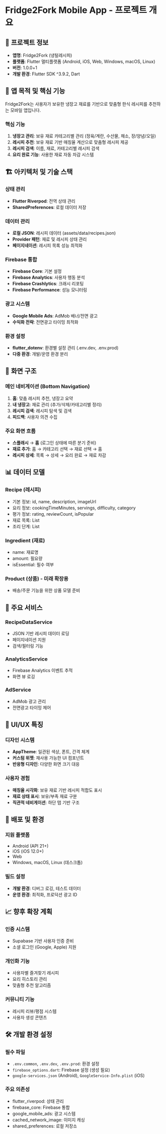 # Fridge2Fork Mobile App - 프로젝트 개요

## 📱 프로젝트 정보
- **앱명**: Fridge2Fork (냉털레시피)
- **플랫폼**: Flutter 멀티플랫폼 (Android, iOS, Web, Windows, macOS, Linux)
- **버전**: 1.0.0+1
- **개발 환경**: Flutter SDK ^3.9.2, Dart

## 🎯 앱 목적 및 핵심 기능
Fridge2Fork는 사용자가 보유한 냉장고 재료를 기반으로 맞춤형 한식 레시피를 추천하는 모바일 앱입니다.

### 핵심 기능
1. **냉장고 관리**: 보유 재료 카테고리별 관리 (정육/계란, 수산물, 채소, 장/양념/오일)
2. **레시피 추천**: 보유 재료 기반 매칭율 계산으로 맞춤형 레시피 제공
3. **레시피 검색**: 이름, 재료, 카테고리별 레시피 검색
4. **요리 완료 기능**: 사용한 재료 자동 차감 시스템

## 🏗️ 아키텍처 및 기술 스택

### 상태 관리
- **Flutter Riverpod**: 전역 상태 관리
- **SharedPreferences**: 로컬 데이터 저장

### 데이터 관리
- **로컬 JSON**: 레시피 데이터 (assets/data/recipes.json)
- **Provider 패턴**: 재료 및 레시피 상태 관리
- **페이지네이션**: 레시피 목록 성능 최적화

### Firebase 통합
- **Firebase Core**: 기본 설정
- **Firebase Analytics**: 사용자 행동 분석
- **Firebase Crashlytics**: 크래시 리포팅
- **Firebase Performance**: 성능 모니터링

### 광고 시스템
- **Google Mobile Ads**: AdMob 배너/전면 광고
- **수익화 전략**: 전면광고 타이밍 최적화

### 환경 설정
- **flutter_dotenv**: 환경별 설정 관리 (.env.dev, .env.prod)
- **다중 환경**: 개발/운영 환경 분리

## 📱 화면 구조

### 메인 네비게이션 (Bottom Navigation)
1. **홈**: 맞춤 레시피 추천, 냉장고 요약
2. **내 냉장고**: 재료 관리 (추가/삭제/카테고리별 정리)
3. **레시피 검색**: 레시피 탐색 및 검색
4. **피드백**: 사용자 의견 수집

### 주요 화면 흐름
- **스플래시** → **홈** (로그인 상태에 따른 분기 준비)
- **재료 추가**: 홈 → 카테고리 선택 → 재료 선택 → 홈
- **레시피 상세**: 목록 → 상세 → 요리 완료 → 재료 차감

## 📊 데이터 모델

### Recipe (레시피)
- 기본 정보: id, name, description, imageUrl
- 요리 정보: cookingTimeMinutes, servings, difficulty, category
- 평가 정보: rating, reviewCount, isPopular
- 재료 목록: List<Ingredient>
- 조리 단계: List<CookingStep>

### Ingredient (재료)
- name: 재료명
- amount: 필요량
- isEssential: 필수 여부

### Product (상품) - 미래 확장용
- 배송/주문 기능을 위한 상품 모델 준비

## 🔧 주요 서비스

### RecipeDataService
- JSON 기반 레시피 데이터 로딩
- 페이지네이션 지원
- 검색/필터링 기능

### AnalyticsService
- Firebase Analytics 이벤트 추적
- 화면 뷰 로깅

### AdService
- AdMob 광고 관리
- 전면광고 타이밍 제어

## 🎨 UI/UX 특징

### 디자인 시스템
- **AppTheme**: 일관된 색상, 폰트, 간격 체계
- **커스텀 위젯**: 재사용 가능한 UI 컴포넌트
- **반응형 디자인**: 다양한 화면 크기 대응

### 사용자 경험
- **매칭율 시각화**: 보유 재료 기반 레시피 적합도 표시
- **재료 상태 표시**: 보유/부족 재료 구분
- **직관적 네비게이션**: 하단 탭 기반 구조

## 🚀 배포 및 환경

### 지원 플랫폼
- Android (API 21+)
- iOS (iOS 12.0+)
- Web
- Windows, macOS, Linux (데스크톱)

### 빌드 설정
- **개발 환경**: 디버그 로깅, 테스트 데이터
- **운영 환경**: 최적화, 프로덕션 광고 ID

## 📈 향후 확장 계획

### 인증 시스템
- Supabase 기반 사용자 인증 준비
- 소셜 로그인 (Google, Apple) 지원

### 개인화 기능
- 사용자별 즐겨찾기 레시피
- 요리 히스토리 관리
- 맞춤형 추천 알고리즘

### 커뮤니티 기능
- 레시피 리뷰/평점 시스템
- 사용자 생성 콘텐츠

## 🛠️ 개발 환경 설정

### 필수 파일
- `.env.common`, `.env.dev`, `.env.prod`: 환경 설정
- `firebase_options.dart`: Firebase 설정 (생성 필요)
- `google-services.json` (Android), `GoogleService-Info.plist` (iOS)

### 주요 의존성
- flutter_riverpod: 상태 관리
- firebase_core: Firebase 통합
- google_mobile_ads: 광고 시스템
- cached_network_image: 이미지 캐싱
- shared_preferences: 로컬 저장소
